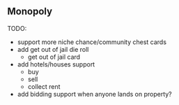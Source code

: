 ## Monopoly

TODO:

- support more niche chance/community chest cards
- add get out of jail die roll
  - get out of jail card
- add hotels/houses support
  - buy
  - sell
  - collect rent
- add bidding support when anyone lands on property?
